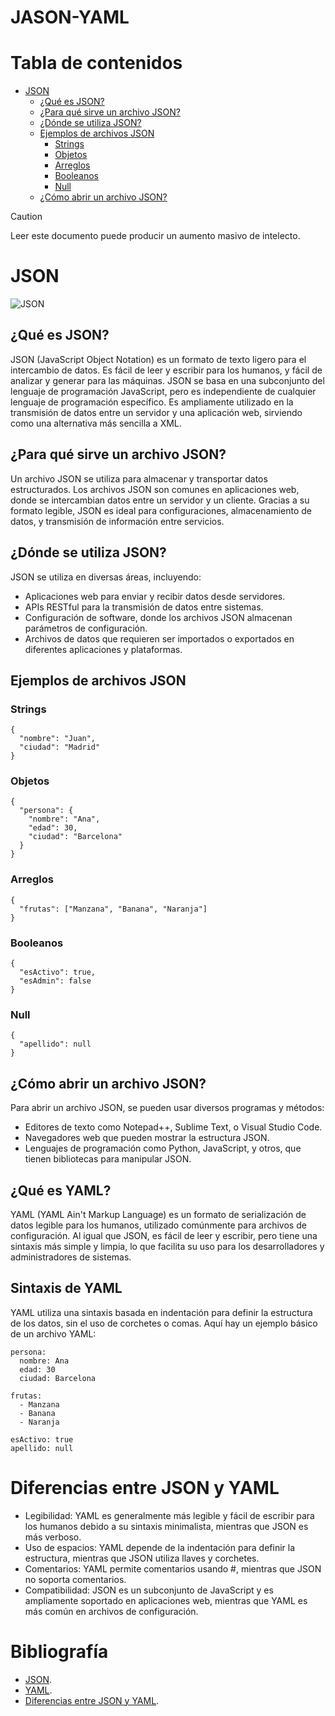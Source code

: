 # JASON-YAML
# Tabla de contenidos
- [JSON](#json)
  - [¿Qué es JSON?](#qué-es-json)
  - [¿Para qué sirve un archivo JSON?](#para-qué-sirve-un-archivo-json)
  - [¿Dónde se utiliza JSON?](#dónde-se-utiliza-json)
  - [Ejemplos de archivos JSON](#ejemplos-de-archivos-json)
    - [Strings](#strings)
    - [Objetos](#objetos)
    - [Arreglos](#arreglos)
    - [Booleanos](#booleanos)
    - [Null](#null)
  - [¿Cómo abrir un archivo JSON?](#cómo-abrir-un-archivo-json)
 
> [!CAUTION]
> Leer este documento puede producir un aumento masivo de intelecto.

# JSON
![JSON](https://static.vecteezy.com/system/resources/previews/015/426/183/non_2x/json-file-format-icon-json-extension-line-icon-free-vector.jpg)

## ¿Qué es JSON?
JSON (JavaScript Object Notation) es un formato de texto ligero para el intercambio de datos. Es fácil de leer y escribir para los humanos, y fácil de analizar y generar para las máquinas. JSON se basa en una subconjunto del lenguaje de programación JavaScript, pero es independiente de cualquier lenguaje de programación específico. Es ampliamente utilizado en la transmisión de datos entre un servidor y una aplicación web, sirviendo como una alternativa más sencilla a XML.

## ¿Para qué sirve un archivo JSON?
Un archivo JSON se utiliza para almacenar y transportar datos estructurados. Los archivos JSON son comunes en aplicaciones web, donde se intercambian datos entre un servidor y un cliente. Gracias a su formato legible, JSON es ideal para configuraciones, almacenamiento de datos, y transmisión de información entre servicios.

## ¿Dónde se utiliza JSON?
JSON se utiliza en diversas áreas, incluyendo:
- Aplicaciones web para enviar y recibir datos desde servidores.
- APIs RESTful para la transmisión de datos entre sistemas.
- Configuración de software, donde los archivos JSON almacenan parámetros de configuración.
- Archivos de datos que requieren ser importados o exportados en diferentes aplicaciones y plataformas.

## Ejemplos de archivos JSON
### Strings
```
{
  "nombre": "Juan",
  "ciudad": "Madrid"
}
```

### Objetos
```
{
  "persona": {
    "nombre": "Ana",
    "edad": 30,
    "ciudad": "Barcelona"
  }
}
```
### Arreglos
```
{
  "frutas": ["Manzana", "Banana", "Naranja"]
}
```
### Booleanos
```
{
  "esActivo": true,
  "esAdmin": false
}
```
### Null
```
{
  "apellido": null
}
```
## ¿Cómo abrir un archivo JSON?
Para abrir un archivo JSON, se pueden usar diversos programas y métodos:

- Editores de texto como Notepad++, Sublime Text, o Visual Studio Code.
- Navegadores web que pueden mostrar la estructura JSON.
- Lenguajes de programación como Python, JavaScript, y otros, que tienen bibliotecas para manipular JSON.

  

## ¿Qué es YAML?
YAML (YAML Ain't Markup Language) es un formato de serialización de datos legible para los humanos, utilizado comúnmente para archivos de configuración. Al igual que JSON, es fácil de leer y escribir, pero tiene una sintaxis más simple y limpia, lo que facilita su uso para los desarrolladores y administradores de sistemas.

## Sintaxis de YAML
YAML utiliza una sintaxis basada en indentación para definir la estructura de los datos, sin el uso de corchetes o comas. Aquí hay un ejemplo básico de un archivo YAML:
```
persona:
  nombre: Ana
  edad: 30
  ciudad: Barcelona

frutas:
  - Manzana
  - Banana
  - Naranja

esActivo: true
apellido: null
```

# Diferencias entre JSON y YAML
- Legibilidad: YAML es generalmente más legible y fácil de escribir para los humanos debido a su sintaxis minimalista, mientras que JSON es más verboso.
- Uso de espacios: YAML depende de la indentación para definir la estructura, mientras que JSON utiliza llaves y corchetes.
- Comentarios: YAML permite comentarios usando #, mientras que JSON no soporta comentarios.
- Compatibilidad: JSON es un subconjunto de JavaScript y es ampliamente soportado en aplicaciones web, mientras que YAML es más común en archivos de configuración.

# Bibliografía
- [JSON](https://blog.hubspot.es/website/que-es-json).
- [YAML](https://www.redhat.com/es/topics/automation/what-is-yaml).
- [Diferencias entre JSON y YAML](https://aws.amazon.com/es/compare/the-difference-between-yaml-and-json/).
